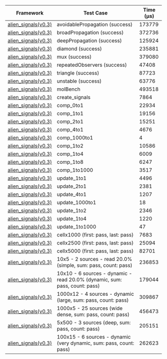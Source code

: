 | Framework | Test Case | Time (μs) |
| --- | --- | --- |
| [alien_signals(v0.3)](https://github.com/medz/alien-signals-dart) | avoidablePropagation (success) | 173779 |
| [alien_signals(v0.3)](https://github.com/medz/alien-signals-dart) | broadPropagation (success) | 372736 |
| [alien_signals(v0.3)](https://github.com/medz/alien-signals-dart) | deepPropagation (success) | 125924 |
| [alien_signals(v0.3)](https://github.com/medz/alien-signals-dart) | diamond (success) | 235881 |
| [alien_signals(v0.3)](https://github.com/medz/alien-signals-dart) | mux (success) | 379080 |
| [alien_signals(v0.3)](https://github.com/medz/alien-signals-dart) | repeatedObservers (success) | 47408 |
| [alien_signals(v0.3)](https://github.com/medz/alien-signals-dart) | triangle (success) | 87723 |
| [alien_signals(v0.3)](https://github.com/medz/alien-signals-dart) | unstable (success) | 63776 |
| [alien_signals(v0.3)](https://github.com/medz/alien-signals-dart) | molBench | 493518 |
| [alien_signals(v0.3)](https://github.com/medz/alien-signals-dart) | create_signals | 7864 |
| [alien_signals(v0.3)](https://github.com/medz/alien-signals-dart) | comp_0to1 | 22934 |
| [alien_signals(v0.3)](https://github.com/medz/alien-signals-dart) | comp_1to1 | 19156 |
| [alien_signals(v0.3)](https://github.com/medz/alien-signals-dart) | comp_2to1 | 15251 |
| [alien_signals(v0.3)](https://github.com/medz/alien-signals-dart) | comp_4to1 | 4676 |
| [alien_signals(v0.3)](https://github.com/medz/alien-signals-dart) | comp_1000to1 | 4 |
| [alien_signals(v0.3)](https://github.com/medz/alien-signals-dart) | comp_1to2 | 10586 |
| [alien_signals(v0.3)](https://github.com/medz/alien-signals-dart) | comp_1to4 | 6009 |
| [alien_signals(v0.3)](https://github.com/medz/alien-signals-dart) | comp_1to8 | 6247 |
| [alien_signals(v0.3)](https://github.com/medz/alien-signals-dart) | comp_1to1000 | 3517 |
| [alien_signals(v0.3)](https://github.com/medz/alien-signals-dart) | update_1to1 | 4496 |
| [alien_signals(v0.3)](https://github.com/medz/alien-signals-dart) | update_2to1 | 2381 |
| [alien_signals(v0.3)](https://github.com/medz/alien-signals-dart) | update_4to1 | 1207 |
| [alien_signals(v0.3)](https://github.com/medz/alien-signals-dart) | update_1000to1 | 18 |
| [alien_signals(v0.3)](https://github.com/medz/alien-signals-dart) | update_1to2 | 2346 |
| [alien_signals(v0.3)](https://github.com/medz/alien-signals-dart) | update_1to4 | 1220 |
| [alien_signals(v0.3)](https://github.com/medz/alien-signals-dart) | update_1to1000 | 47 |
| [alien_signals(v0.3)](https://github.com/medz/alien-signals-dart) | cellx1000 (first: pass, last: pass) | 7683 |
| [alien_signals(v0.3)](https://github.com/medz/alien-signals-dart) | cellx2500 (first: pass, last: pass) | 25094 |
| [alien_signals(v0.3)](https://github.com/medz/alien-signals-dart) | cellx5000 (first: pass, last: pass) | 82701 |
| [alien_signals(v0.3)](https://github.com/medz/alien-signals-dart) | 10x5 - 2 sources - read 20.0% (simple, sum: pass, count: pass) | 236853 |
| [alien_signals(v0.3)](https://github.com/medz/alien-signals-dart) | 10x10 - 6 sources - dynamic - read 20.0% (dynamic, sum: pass, count: pass) | 179044 |
| [alien_signals(v0.3)](https://github.com/medz/alien-signals-dart) | 1000x12 - 4 sources - dynamic (large, sum: pass, count: pass) | 309867 |
| [alien_signals(v0.3)](https://github.com/medz/alien-signals-dart) | 1000x5 - 25 sources (wide dense, sum: pass, count: pass) | 456473 |
| [alien_signals(v0.3)](https://github.com/medz/alien-signals-dart) | 5x500 - 3 sources (deep, sum: pass, count: pass) | 205151 |
| [alien_signals(v0.3)](https://github.com/medz/alien-signals-dart) | 100x15 - 6 sources - dynamic (very dynamic, sum: pass, count: pass) | 262623 |
